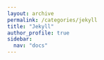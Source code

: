```yaml
---
layout: archive
permalink: /categories/jekyll
title: "Jekyll"
author_profile: true
sidebar:
  nav: "docs"
---
```

